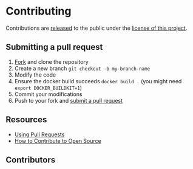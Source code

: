 # Contributing

Contributions are [released](https://help.github.com/articles/github-terms-of-service/#6-contributions-under-repository-license) to the public under the [license of this project](../LICENSE).

## Submitting a pull request

1. [Fork](https://github.com/kbuley/xcputranslate/fork) and clone the repository
1. Create a new branch `git checkout -b my-branch-name`
1. Modify the code
1. Ensure the docker build succeeds `docker build .` (you might need `export DOCKER_BUILDKIT=1`)
1. Commit your modifications
1. Push to your fork and [submit a pull request](https://github.com/kbuley/xcputranslate/compare)

## Resources

- [Using Pull Requests](https://help.github.com/articles/about-pull-requests/)
- [How to Contribute to Open Source](https://opensource.guide/how-to-contribute/)

## Contributors
